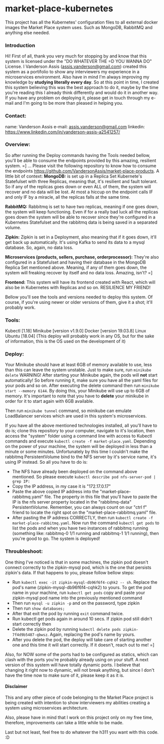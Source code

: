 # market-place-kubernetes
This project has all the Kubernetes' configuration files to all external docker images the Market Place system uses. Such as MongoDB, RabbitMQ and anything else needed.

### Introduction
Hi! First of all, thank you very much for stopping by and know that this system is licensed under the "DO WHATEVER THE =D YOU WANNA DO" License. 
I Vanderson Assis (assis.vanderson@gmail.com) created this system as a portifolio to show any interviewers my experience in a microservices environment. Also have in mind I'm always 
improving my knowledge by <b>studying literally every day</b>. So at this point in time, I created this system believing this was the best approach to do it, maybe by the time you're reading this I 
already think differently and would do it in another way. If you have any problem on deploying it, please get in touch through my e-mail and I'm going to be more than pleased in helping you.

### Contact:
  name: Vanderson Assis
  e-mail: assis.vanderson@gmail.com
  linkedin: https://www.linkedin.com/in/vanderson-assis-a2541257/

### Overview:
So after running the Deploy commands having the Tools needed bellow, you'll be able to consume the endpoints provided by this amazing, resilient system. =] ...
Please visit the following repository to know how to consume the endpoints https://github.com/VandersonAssis/market-place-products.
A little bit of context:
<b>MongoDB:</b> is set up in a Replica Set Kubernete's Statefulset with three Replicas, meaning that, it's resilient and fault tolerant. So if any of the replicas 
		 goes down or even ALL of them, the system will recover and no data will be lost. At most a hiccup on the endpoint calls IF and only IF by a miracle, 
		 all the replicas falls at the same time.

<b>RabbitMQ:</b> Rabbitmq is set to have two replicas, meaning if one goes down, the system will keep functioning. Even if for a really bad luck all the replicas goes down 
		  the system will be able to recover since they're configured in a Kubernetes Statefulset and the rabbitmq data is being saved in a separated volume.

<b>Zipkin:</b> Zipkin is set in a Deployment, also meaning that if it goes down, it'll get back up automatically. It's using Kafka to send its data to a mysql database. 
		So, again, no data loss.

<b>Microservices (products, sellers, purchase, orderprocessor):</b> They're also configured in a Statefulset and having their database in the MongoDB Replica Set mentioned above.
															 Meaning, if any of them goes down, the system will freaking recover by itself and no data loss. Amazing, isn't? =]

<b>Frontend:</b> This system will have its frontend created with React, which will also be in Kubernetes with Replicas and so on. RESILIENCE MY FRIEND!

Bellow you'll see the tools and versions needed to deploy this system. Of course, if you're using newer or older versions of them, give it a shot; it'll probably work.
### Tools:
Kubectl [1.18]
Minikube [version v1.9.0]
Docker [version 19.03.8]
Linux Ubuntu [18.04] (This deploy will probably work in any OS, but for the sake of information, this is the OS used on the development of it)

### Deploy:
Your Minikube should have at least 6GB of memory available to use, less than this can leave the system unstable. Just to make sure, run `minikube delete` WARNING! After starting your Minikube 
again, the pods will <b>not</b> start automatically! So before running it, make sure you have all the yaml files for your pods and so on.
After executing the delete command then run `minikube start --memory 6144`. By doing this, your Minikube will use up to 6GB of memory. It's important to note that you have to 
<b>delete</b> your minikube in order for it to start again with 6GB available.

Then run `minikube tunnel` command, so minikube can emulate LoadBalancer services which are used in this system's microservices.

If you have all the above mentioned technologies installed, all you'll have to do is; clone this repository to your computer, navigate to it's location, then access the "system" folder using a command line with access 
to Kubectl commands and execute `kubectl create -f market-place.yaml`. Depending on the power of your machine, the system will be deployed in less than a minute or some minutes.
Unfortunately by this time I couldn't make the rabbitmq PersistentVolume bind to the NFS server by it's service name, it's using IP instead. So all you have to do is:
- The NFS have already been deployed on the command above mentioned. So please execute `kubectl describe pod nfs-server-pod | grep IP:`
- Copy the IP address, in my case it is "172.17.0.17"
- Paste the above copied IP address into the "market-place-rabbitmq.yaml" file. The property in this file that you'll have to paste the IP is the nfs server property located in 
the "rabbitmq-data" PersistentVolume. Remember, you can always count on our "ctrl f" friend to locate the right spot on the "market-place-rabbitmq.yaml" file.
- After pasting the IP address CORRECTLY, then run `kubectl create -f market-place-rabbitmq.yaml`. Now run the command `kubectl get pods` to list the pods and when you 
 have two instances of rabbitmq running (something like: rabbitmq-0 1/1 running and rabbitmq-1 1/1 running), then you're good to go. The system is deployed!
  
### Throubleshoot:
One thing I've noticed is that in some machines, the zipkin pod doesn't connect correctly to the zipkin-mysql pod, which is the one that persists zipkin's data. If that happens to you, 
please follow bellow steps:
- Run `kubectl exec -it zipkin-mysql-db96f6f4-cqhk2 -- sh`. Replace the pod's name (zipkin-mysql-db96f6f4-cqhk2) to yours. To get the pod name in your machine, run `kubectl get pods` 
  copy and paste your zipkin-mysql pod name into the previously mentioned command
- Then run `mysql -u zipkin -p` and on the password, type zipkin
- Then run `show databases;`
- After that exit the pod by running `exit` command twice.
- Run kubectl get pods again in around 10 secs. If zipkin pod still didn't start correctly then
- Delete the zipkin pod by running `kubectl delete pods zipkin-7f4d9b5487-qbwsz`. Again, replacing the pod's name by yours.
- After you delete the pod, the deploy will take care of starting another one and this time it will start correctly. If it doesn't, reach out to me! =]

Also, for NOW some of the ports had to be configured as statics, which can clash with the ports you're probably already using on your stuff. A next version of this system will have totally dynamic ports. 
I believe that changing it right now to dynamic, will not break anything, but since I don't have the time now to make sure of it, please keep it as it is.

#### Disclaimer
This and any other piece of code belonging to the Market Place project is 
being created with intention to show interviewers my abilities creating 
a system using microservices architecture.

Also, please have in mind that 
I work on this project only on my free time, therefore, improvements can take a little while to be made.

Last but not least, feel free to do whatever the h311 you want with this code. :D